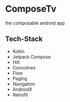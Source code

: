 # ComposeTv
 the composable android  app
## Tech-Stack
* Kotlin
* Jetpack Compose
* Hilt
* Coroutines
* Flow
* Paging
* Navigation
* AndroidX
* Retrofit
